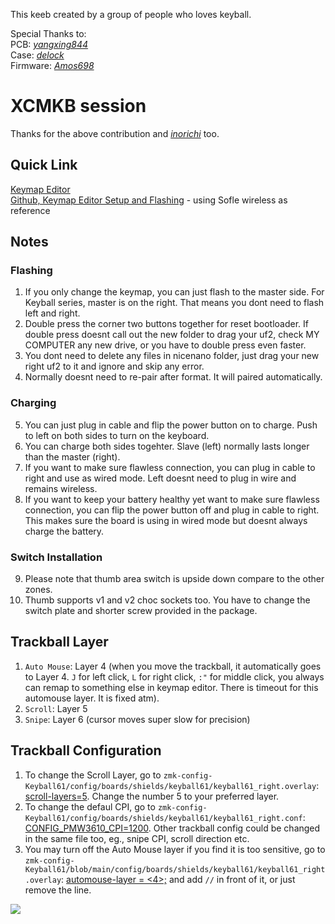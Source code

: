 This keeb created by a group of people who loves keyball.

Special Thanks to: <br>
PCB: *[yangxing844](https://github.com/yangxing844)* <br>
Case: *[delock](https://github.com/delock)* <br>
Firmware: *[Amos698](https://github.com/Amos698)* <br>

# XCMKB session
Thanks for the above contribution and *[inorichi](https://github.com/inorichi/zmk-pmw3610-driver)* too.

## Quick Link
[Keymap Editor](https://nickcoutsos.github.io/keymap-editor/) <br>
[Github, Keymap Editor Setup and Flashing](https://github.com/superxc3/zmk_config_sofle#steps) - using Sofle wireless as reference<br>

## Notes
### Flashing
1. If you only change the keymap, you can just flash to the master side. For Keyball series, master is on the right. That means you dont need to flash left and right.
2. Double press the corner two buttons together for reset bootloader. If double press doesnt call out the new folder to drag your uf2, check MY COMPUTER any new drive, or you have to double press even faster.
3. You dont need to delete any files in nicenano folder, just drag your new right uf2 to it and ignore and skip any error.
4. Normally doesnt need to re-pair after format. It will paired automatically.
   
### Charging
5. You can just plug in cable and flip the power button on to charge. Push to left on both sides to turn on the keyboard.
6. You can charge both sides togehter. Slave (left) normally lasts longer than the master (right).
7. If you want to make sure flawless connection, you can plug in cable to right and use as wired mode. Left doesnt need to plug in wire and remains wireless.
8. If you want to keep your battery healthy yet want to make sure flawless connection, you can flip the power button off and plug in cable to right. This makes sure the board is using in wired mode but doesnt always charge the battery.

### Switch Installation
9. Please note that thumb area switch is upside down compare to the other zones.
10. Thumb supports v1 and v2 choc sockets too. You have to change the switch plate and shorter screw provided in the package.
 
## Trackball Layer
1. `Auto Mouse`: Layer 4 (when you move the trackball, it automatically goes to Layer 4. `J` for left click, `L` for right click, `:"` for middle click, you always can remap to something else in keymap editor. There is timeout for this automouse layer. It is fixed atm).
2. `Scroll`: Layer 5
3. `Snipe`: Layer 6 (cursor moves super slow for precision)

## Trackball Configuration
1. To change the Scroll Layer, go to `zmk-config-Keyball61/config/boards/shields/keyball61/keyball61_right.overlay`: [scroll-layers=5](https://github.com/superxc3/zmk-config-Keyball61/blob/e7d3e26597f22324cf7e9b96c2aa8b27465a058a/config/boards/shields/keyball61/keyball61_right.overlay#L65). Change the number 5 to your preferred layer.
2. To change the defaul CPI, go to `zmk-config-Keyball61/config/boards/shields/keyball61/keyball61_right.conf`: [CONFIG_PMW3610_CPI=1200](https://github.com/superxc3/zmk-config-Keyball61/blob/e7d3e26597f22324cf7e9b96c2aa8b27465a058a/config/boards/shields/keyball61/keyball61_right.conf#L7C1-L7C24). Other trackball config could be changed in the same file too, eg., snipe CPI, scroll direction etc.
3. You may turn off the Auto Mouse layer if you find it is too sensitive, go to `zmk-config-Keyball61/blob/main/config/boards/shields/keyball61/keyball61_right.overlay`: [automouse-layer = <4>;](https://github.com/superxc3/zmk-config-Keyball61/blob/8d984340d95cbd6761786201249db9447692efab/config/boards/shields/keyball61/keyball61_right.overlay#L67) and add `//` in front of it, or just remove the line. 

<img src="keymap-drawer/keyball44.svg" >
